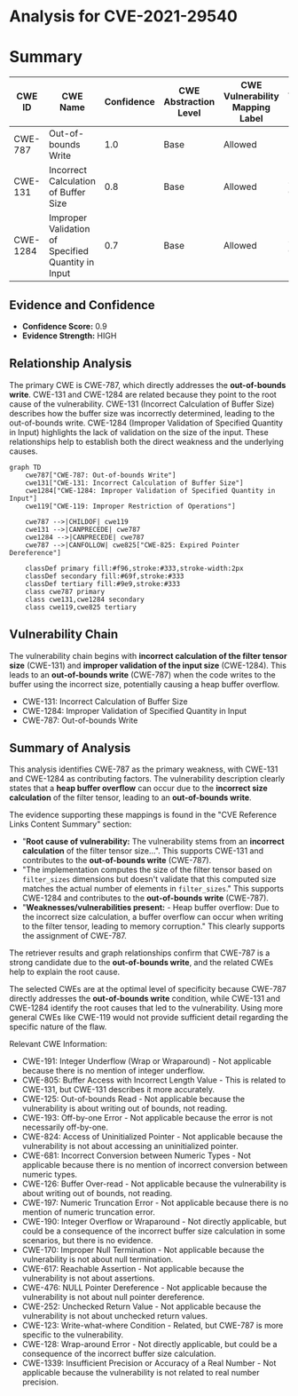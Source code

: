 # Analysis for CVE-2021-29540

# Summary
| CWE ID | CWE Name | Confidence | CWE Abstraction Level | CWE Vulnerability Mapping Label | CWE-Vulnerability Mapping Notes |
|---|---|---|---|---|---|
| CWE-787 | Out-of-bounds Write | 1.0 | Base | Allowed | Primary CWE |
| CWE-131 | Incorrect Calculation of Buffer Size | 0.8 | Base | Allowed | Secondary Candidate |
| CWE-1284 | Improper Validation of Specified Quantity in Input | 0.7 | Base | Allowed | Secondary Candidate |

## Evidence and Confidence

*   **Confidence Score:** 0.9
*   **Evidence Strength:** HIGH

## Relationship Analysis
The primary CWE is CWE-787, which directly addresses the **out-of-bounds write**. CWE-131 and CWE-1284 are related because they point to the root cause of the vulnerability. CWE-131 (Incorrect Calculation of Buffer Size) describes how the buffer size was incorrectly determined, leading to the out-of-bounds write. CWE-1284 (Improper Validation of Specified Quantity in Input) highlights the lack of validation on the size of the input. These relationships help to establish both the direct weakness and the underlying causes.

```mermaid
graph TD
    cwe787["CWE-787: Out-of-bounds Write"]
    cwe131["CWE-131: Incorrect Calculation of Buffer Size"]
    cwe1284["CWE-1284: Improper Validation of Specified Quantity in Input"]
    cwe119["CWE-119: Improper Restriction of Operations"]

    cwe787 -->|CHILDOF| cwe119
    cwe131 -->|CANPRECEDE| cwe787
    cwe1284 -->|CANPRECEDE| cwe787
    cwe787 -->|CANFOLLOW| cwe825["CWE-825: Expired Pointer Dereference"]

    classDef primary fill:#f96,stroke:#333,stroke-width:2px
    classDef secondary fill:#69f,stroke:#333
    classDef tertiary fill:#9e9,stroke:#333
    class cwe787 primary
    class cwe131,cwe1284 secondary
    class cwe119,cwe825 tertiary
```

## Vulnerability Chain
The vulnerability chain begins with **incorrect calculation of the filter tensor size** (CWE-131) and **improper validation of the input size** (CWE-1284). This leads to an **out-of-bounds write** (CWE-787) when the code writes to the buffer using the incorrect size, potentially causing a heap buffer overflow.
- CWE-131: Incorrect Calculation of Buffer Size
- CWE-1284: Improper Validation of Specified Quantity in Input
- CWE-787: Out-of-bounds Write

## Summary of Analysis
This analysis identifies CWE-787 as the primary weakness, with CWE-131 and CWE-1284 as contributing factors. The vulnerability description clearly states that a **heap buffer overflow** can occur due to the **incorrect size calculation** of the filter tensor, leading to an **out-of-bounds write**.

The evidence supporting these mappings is found in the "CVE Reference Links Content Summary" section:
- "**Root cause of vulnerability:** The vulnerability stems from an **incorrect calculation** of the filter tensor size...". This supports CWE-131 and contributes to the **out-of-bounds write** (CWE-787).
- "The implementation computes the size of the filter tensor based on `filter_sizes` dimensions but doesn't validate that this computed size matches the actual number of elements in `filter_sizes`." This supports CWE-1284 and contributes to the **out-of-bounds write** (CWE-787).
- "**Weaknesses/vulnerabilities present:** - Heap buffer overflow: Due to the incorrect size calculation, a buffer overflow can occur when writing to the filter tensor, leading to memory corruption." This clearly supports the assignment of CWE-787.

The retriever results and graph relationships confirm that CWE-787 is a strong candidate due to the **out-of-bounds write**, and the related CWEs help to explain the root cause.

The selected CWEs are at the optimal level of specificity because CWE-787 directly addresses the **out-of-bounds write** condition, while CWE-131 and CWE-1284 identify the root causes that led to the vulnerability. Using more general CWEs like CWE-119 would not provide sufficient detail regarding the specific nature of the flaw.

Relevant CWE Information:
- CWE-191: Integer Underflow (Wrap or Wraparound) - Not applicable because there is no mention of integer underflow.
- CWE-805: Buffer Access with Incorrect Length Value - This is related to CWE-131, but CWE-131 describes it more accurately.
- CWE-125: Out-of-bounds Read - Not applicable because the vulnerability is about writing out of bounds, not reading.
- CWE-193: Off-by-one Error - Not applicable because the error is not necessarily off-by-one.
- CWE-824: Access of Uninitialized Pointer - Not applicable because the vulnerability is not about accessing an uninitialized pointer.
- CWE-681: Incorrect Conversion between Numeric Types - Not applicable because there is no mention of incorrect conversion between numeric types.
- CWE-126: Buffer Over-read - Not applicable because the vulnerability is about writing out of bounds, not reading.
- CWE-197: Numeric Truncation Error - Not applicable because there is no mention of numeric truncation error.
- CWE-190: Integer Overflow or Wraparound - Not directly applicable, but could be a consequence of the incorrect buffer size calculation in some scenarios, but there is no evidence.
- CWE-170: Improper Null Termination - Not applicable because the vulnerability is not about null termination.
- CWE-617: Reachable Assertion - Not applicable because the vulnerability is not about assertions.
- CWE-476: NULL Pointer Dereference - Not applicable because the vulnerability is not about null pointer dereference.
- CWE-252: Unchecked Return Value - Not applicable because the vulnerability is not about unchecked return values.
- CWE-123: Write-what-where Condition - Related, but CWE-787 is more specific to the vulnerability.
- CWE-128: Wrap-around Error - Not directly applicable, but could be a consequence of the incorrect buffer size calculation.
- CWE-1339: Insufficient Precision or Accuracy of a Real Number - Not applicable because the vulnerability is not related to real number precision.